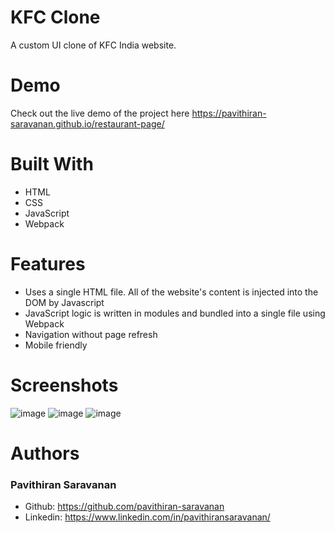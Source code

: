 # KFC Clone
A custom UI clone of KFC India website.

# Demo
Check out the live demo of the project here https://pavithiran-saravanan.github.io/restaurant-page/

# Built With
- HTML
- CSS
- JavaScript
- Webpack

# Features
- Uses a single HTML file. All of the website's content is injected into the DOM by Javascript
- JavaScript logic is written in modules and bundled into a single file using Webpack
- Navigation without page refresh
- Mobile friendly

# Screenshots
![image](https://github.com/pavithiran-saravanan/restaurant-page/assets/63770646/687e4c38-a4d2-4536-9195-3fd433b6247a)
![image](https://github.com/pavithiran-saravanan/restaurant-page/assets/63770646/f8d31ebd-f849-4d8a-9c94-dc958001675c)
![image](https://github.com/pavithiran-saravanan/restaurant-page/assets/63770646/95117223-e054-4214-a338-3bcc9ac1abda)

# Authors
### Pavithiran Saravanan
- Github: https://github.com/pavithiran-saravanan
- Linkedin: https://www.linkedin.com/in/pavithiransaravanan/

